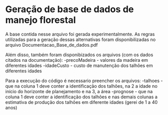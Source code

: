 # Geração de base de dados de manejo florestal

A base contida nesse arquivo foi gerada experimentalmente. 
As regras utilizadas para a geração dessas alternativas foram disponibilizadas no arquivo Documentacao_Base_de_dados.pdf 

Além disso, também foram disponibizados os arquivos (com os dados citados na documentação):
-precoMadeira - valores da madeira em diferentes idades
-idadeCusto - custo de manutenção dos talhões em diferentes idades

Para a execução do código é necessario preencher os arquivos:
-talhoes - que na coluna 1 deve conter a identificação dos talhões, na 2 a idade no início do horizonte de planejamento e na 3, a área
-prognose -  que na coluna 1 deve conter a identificação dos talhões e nas demais colunas a estimativa de produção dos talhões em diferente idades (gerei de 1 a 40 anos)
